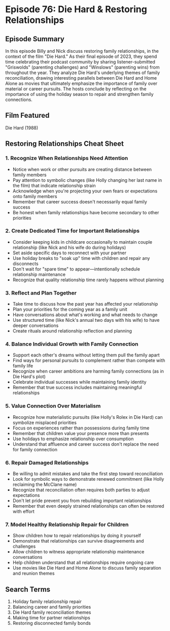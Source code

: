 # Episode 76: Die Hard & Restoring Relationships

## Episode Summary
In this episode Billy and Nick discuss restoring family relationships, in the context of the film "Die Hard." As their final episode of 2023, they spend time celebrating their podcast community by sharing listener-submitted "Griswolds" (parenting challenges) and "Winslows" (parenting wins) from throughout the year. They analyze Die Hard's underlying themes of family reconciliation, drawing interesting parallels between Die Hard and Home Alone as movies that ultimately emphasize the importance of family over material or career pursuits. The hosts conclude by reflecting on the importance of using the holiday season to repair and strengthen family connections.

## Film Featured
Die Hard (1988)

## Restoring Relationships Cheat Sheet

### 1. Recognize When Relationships Need Attention
- Notice when work or other pursuits are creating distance between family members
- Pay attention to symbolic changes (like Holly changing her last name in the film) that indicate relationship strain
- Acknowledge when you're projecting your own fears or expectations onto family members
- Remember that career success doesn't necessarily equal family success
- Be honest when family relationships have become secondary to other priorities

### 2. Create Dedicated Time for Important Relationships
- Consider keeping kids in childcare occasionally to maintain couple relationship (like Nick and his wife do during holidays)
- Set aside specific days to reconnect with your partner
- Use holiday breaks to "soak up" time with children and repair any disconnects
- Don't wait for "spare time" to appear—intentionally schedule relationship maintenance
- Recognize that quality relationship time rarely happens without planning

### 3. Reflect and Plan Together
- Take time to discuss how the past year has affected your relationship
- Plan your priorities for the coming year as a family unit
- Have conversations about what's working and what needs to change
- Use structured time (like Nick's annual two days with his wife) to have deeper conversations
- Create rituals around relationship reflection and planning

### 4. Balance Individual Growth with Family Connection
- Support each other's dreams without letting them pull the family apart
- Find ways for personal pursuits to complement rather than compete with family life
- Recognize when career ambitions are harming family connections (as in Die Hard's plot)
- Celebrate individual successes while maintaining family identity
- Remember that true success includes maintaining meaningful relationships

### 5. Value Connection Over Materialism
- Recognize how materialistic pursuits (like Holly's Rolex in Die Hard) can symbolize misplaced priorities
- Focus on experiences rather than possessions during family time
- Remember that children value your presence more than presents
- Use holidays to emphasize relationship over consumption
- Understand that affluence and career success don't replace the need for family connection

### 6. Repair Damaged Relationships
- Be willing to admit mistakes and take the first step toward reconciliation
- Look for symbolic ways to demonstrate renewed commitment (like Holly reclaiming the McClane name)
- Recognize that reconciliation often requires both parties to adjust expectations
- Don't let pride prevent you from rebuilding important relationships
- Remember that even deeply strained relationships can often be restored with effort

### 7. Model Healthy Relationship Repair for Children
- Show children how to repair relationships by doing it yourself
- Demonstrate that relationships can survive disagreements and challenges
- Allow children to witness appropriate relationship maintenance conversations
- Help children understand that all relationships require ongoing care
- Use movies like Die Hard and Home Alone to discuss family separation and reunion themes

## Search Terms
1. Holiday family relationship repair
2. Balancing career and family priorities
3. Die Hard family reconciliation themes
4. Making time for partner relationships
5. Restoring disconnected family bonds